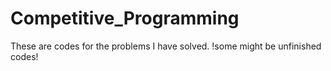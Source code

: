# Competitive_Programming
These are codes for the problems I have solved.
!some might be unfinished codes!
